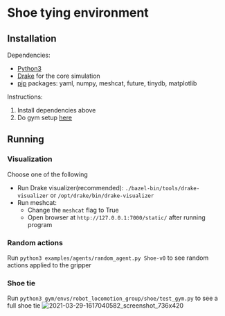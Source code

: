 # Shoe tying environment

## Installation
Dependencies:
- [Python3](https://www.python.org/downloads/)
- [Drake](https://drake.mit.edu/installation.html) for the core simulation
- [pip](https://pip.pypa.io/en/stable/) packages: yaml, numpy, meshcat, future, tinydb, matplotlib

Instructions:
1. Install dependencies above
2. Do gym setup [here](https://github.com/RobotLocomotion/gym/tree/4d8d08c15596acf7bab540c65564545ea2a2307c)


## Running
### Visualization
Choose one of the following
- Run Drake visualizer(recommended): `./bazel-bin/tools/drake-visualizer` or `/opt/drake/bin/drake-visualizer`
- Run meshcat:
  - Change the `meshcat` flag to True
  - Open browser at `http://127.0.0.1:7000/static/` after running program
### Random actions
Run `python3 examples/agents/random_agent.py Shoe-v0` to see random actions applied to the gripper

### Shoe tie
Run `python3 gym/envs/robot_locomotion_group/shoe/test_gym.py` to see a full shoe tie
![2021-03-29-1617040582_screenshot_736x420](https://user-images.githubusercontent.com/13571695/112881825-28df0580-909a-11eb-8733-e8ba96b4f7f6.jpg)
